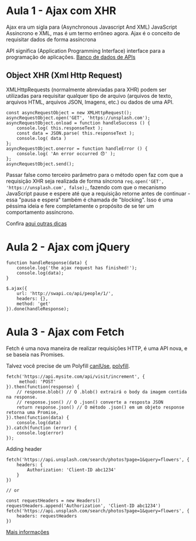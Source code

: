 # Aula 1 - Ajax com XHR

Ajax era um sigla para (Asynchronous Javascript And XML) JavaScript Assincrono e XML, mas é um termo errôneo agora. Ajax é o conceito de requisitar dados de forma assíncrona

API significa (Application Programming Interface) interface para a programação de aplicações. [Banco de dados de APIs](https://www.programmableweb.com/apis/directory)

## Object XHR (Xml Http Request)

XMLHttpRequests (normalmente abreviadas para XHR) podem ser utilizadas para requisitar qualquer tipo de arquivo (arquivos de texto, arquivos HTML, arquivos JSON, Imagens, etc.) ou dados de uma API.

```
const asyncRequestObject = new XMLHttpRequest();
asyncRequestObject.open('GET', 'https://unsplash.com');
asyncRequestObject.onload = function handleSuccess () {
    console.log( this.responseText );
    const data = JSON.parse( this.responseText );
    console.log( data )
};
asyncRequestObject.onerror = function handleError () {
    console.log( 'An error occurred 😞' );
};
asyncRequestObject.send();
```

Passar false como terceiro parâmetro para o método open faz com que a requisição XHR seja realizada de forma síncrona `req.open('GET', 'https://unsplash.com', false);`, fazendo com que o mecanismo JavaScript pause e espere até que a requisição retorne antes de continuar - essa "pausa e espera" também é chamada de "blocking". Isso é uma péssima ideia e fere completamente o propósito de se ter um comportamento assíncrono.

Confira [aqui outras dicas](https://www.html5rocks.com/en/tutorials/file/xhr2/)

# Aula 2 - Ajax com jQuery

```
function handleResponse(data) {
    console.log('the ajax request has finished!');
    console.log(data);
}

$.ajax({
    url: 'http://swapi.co/api/people/1/',
    headers: {},
    method: 'get'
}).done(handleResponse);
```

# Aula 3 - Ajax com Fetch

Fetch é uma nova maneira de realizar requisições HTTP, é uma API nova, e se baseia nas Promises.

Talvez você precise de um Polyfill [canIUse](https://caniuse.com/#feat=fetch), [polyfill](https://github.com/github/fetch).

```
fetch('https://api.mysite.com/api/visit/increment', {
     method: 'POST'
}).then(function(response) {
    // response.blob() // O .blob() extrairá o body da imagem contida na response.
    // response.json() // O .json() converte a resposta JSON
    return response.json() // O método .json() em um objeto response retorna uma Promise,
}).then(function(data) {
    console.log(data)
}).catch(function (error) {
    console.log(error)
});
```

Adding header

```
fetch('https://api.unsplash.com/search/photos?page=1&query=flowers', {
    headers: {
        Authorization: 'Client-ID abc1234'
    }
})

// or

const requestHeaders = new Headers()
requestHeaders.append('Authorization', 'Client-ID abc1234')
fetch('https://api.unsplash.com/search/photos?page=1&query=flowers', {
    headers: requestHeaders
})
```

[Mais informações](https://davidwalsh.name/fetch)
